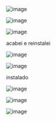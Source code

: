 

![image](https://github.com/user-attachments/assets/deebb75f-30e7-452e-b9bc-02919d8df383)

![image](https://github.com/user-attachments/assets/676dce6b-0925-494f-ab9e-e42fca0ed47e)



![image](https://github.com/user-attachments/assets/be2c5269-cf31-4adc-9783-31be5ff52378)



acabei e reinstalei


![image](https://github.com/user-attachments/assets/6555760f-1446-425f-b9e1-14210c754982)

![image](https://github.com/user-attachments/assets/6ef83f2a-b77b-4a06-8907-9c6514dbf71c)

instalado

![image](https://github.com/user-attachments/assets/3ab54d3a-d8eb-4c8b-90d6-41208041fc43)

![image](https://github.com/user-attachments/assets/3ef278fb-5d71-4c2c-a054-ec52d61e238a)


![image](https://github.com/user-attachments/assets/4dc85ffb-ee17-4ab2-9291-ffb689e6348e)
